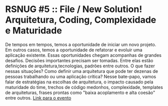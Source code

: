 # RSNUG #5 :: File / New Solution! Arquitetura, Coding, Complexidade e Maturidade
De tempos em tempos, temos a oportunidade de iniciar um novo projeto. Em outros casos, temos a oportunidade de refatorar e evoluir uma aplicação existente. Essas oportunidades chegam acompanhas de grandes desafios. Decisões importantes precisam ser tomadas. Entre elas estão definições de arquitetura,tecnologias, padrões entre outros. O que fazer nessas situações? Como definir uma arquitetura que pode ter dezenas de pessoas trabalhando ou uma aplicação crítica? 
Nesse bate-papo, vamos falar de estratégias na escolhas de arquitetura, o impacto causado pela maturidade do time, trechos de código medonhos, complexidade, templates de arquiteturas, frases prontas como "baixa acoplamento e alta coesão" entre outros.
[Link para o evento](https://www.meetup.com/pt-BR/rsnug-org/events/270091989/)
